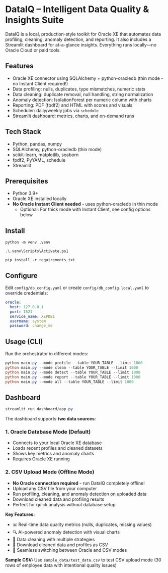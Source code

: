 # DataIQ – Intelligent Data Quality & Insights Suite

DataIQ is a local, production-style toolkit for Oracle XE that automates data profiling, cleaning, anomaly detection, and reporting. It also includes a Streamlit dashboard for at-a-glance insights. Everything runs locally—no Oracle Cloud or paid tools.

## Features

- Oracle XE connector using SQLAlchemy + python-oracledb (thin mode - no Instant Client required!)
- Data profiling: nulls, duplicates, type mismatches, numeric stats
- Data cleaning: duplicate removal, null handling, string normalization
- Anomaly detection: IsolationForest per numeric column with charts
- Reporting: PDF (fpdf2) and HTML with scores and visuals
- Scheduler: daily/weekly jobs via `schedule`
- Streamlit dashboard: metrics, charts, and on-demand runs

## Tech Stack

- Python, pandas, numpy
- SQLAlchemy, python-oracledb (thin mode)
- scikit-learn, matplotlib, seaborn
- fpdf2, PyYAML, schedule
- Streamlit

## Prerequisites

- Python 3.9+
- Oracle XE installed locally
- **No Oracle Instant Client needed** - uses python-oracledb in thin mode
  - Optional: For thick mode with Instant Client, see config options below

## Install

```
python -m venv .venv
```

```
.\.venv\Scripts\Activate.ps1
```

```
pip install -r requirements.txt
```

## Configure

Edit `config/db_config.yaml` or create `config/db_config.local.yaml` to override credentials:

```yaml
oracle:
  host: 127.0.0.1
  port: 1521
  service_name: XEPDB1
  username: system
  password: change_me
```

## Usage (CLI)

Run the orchestrator in different modes:

```powershell
python main.py --mode profile --table YOUR_TABLE --limit 1000
python main.py --mode clean --table YOUR_TABLE --limit 1000
python main.py --mode detect --table YOUR_TABLE --limit 1000
python main.py --mode report --table YOUR_TABLE --limit 1000
python main.py --mode all --table YOUR_TABLE --limit 1000
```

## Dashboard

```powershell
streamlit run dashboard/app.py
```

The dashboard supports **two data sources**:

### 1. Oracle Database Mode (Default)

- Connects to your local Oracle XE database
- Loads recent profiles and cleaned datasets
- Shows key metrics and anomaly charts
- Requires Oracle XE running

### 2. CSV Upload Mode (Offline Mode)

- **No Oracle connection required** - run DataIQ completely offline!
- Upload any CSV file from your computer
- Run profiling, cleaning, and anomaly detection on uploaded data
- Download cleaned data and profiling results
- Perfect for quick analysis without database setup

**Key Features:**

- 📊 Real-time data quality metrics (nulls, duplicates, missing values)
- 🔍 AI-powered anomaly detection with visual charts
- 🧹 Data cleaning with multiple strategies
- 💾 Download cleaned data and profiles as CSV
- 🔄 Seamless switching between Oracle and CSV modes

**Sample CSV:** Use `sample_data/test_data.csv` to test CSV upload mode (30 rows of employee data with intentional quality issues)
